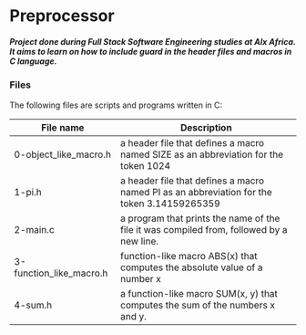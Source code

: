 # Preprocessor

##### Project done during Full Stack Software Engineering studies at Alx Africa. It aims to learn on how to include guard in the header files and macros in C language.

### Files

The following files are scripts and programs written in C:

| File name | Description |
| --- | --- |
| 0-object_like_macro.h | a header file that defines a macro named SIZE as an abbreviation for the token 1024 |
| 1-pi.h | a header file that defines a macro named PI as an abbreviation for the token 3.14159265359 |
| 2-main.c | a program that prints the name of the file it was compiled from, followed by a new line. |
| 3-function_like_macro.h |  function-like macro ABS(x) that computes the absolute value of a number x |
| 4-sum.h | a function-like macro SUM(x, y) that computes the sum of the numbers x and y. |
